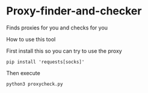 # Proxy-finder-and-checker
Finds proxies for you and checks for you


How to use this tool



First install this so you can try to use the proxy

```pip install 'requests[socks]'```

Then execute

```python3 proxycheck.py```
